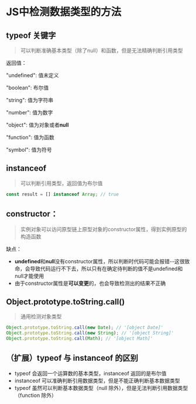 # JS中检测数据类型的方法

## typeof 关键字

> 可以判断准确基本类型（除了null）和函数，但是无法精确判断引用类型

返回值：

"undefined": 值未定义

"boolean": 布尔值

"string": 值为字符串

"number": 值为数字

"object": 值为对象或者**null**

"function": 值为函数

"symbol": 值为符号

## instanceof

> 可以判断引用类型，返回值为布尔值

```js
const result = [] instanceof Array; // true
```



## constructor：

> 实例对象可以访问原型链上原型对象的constructor属性，得到实例原型的构造函数

缺点：

- **undefined**和**null**没有constructor属性，所以判断时代码可能会报错--这很致命，会导致代码运行不下去，所以只有在确定待判断的值不是undefined和null才能使用
- 由于constructor属性是**可以变更**的，也会导致检测出的结果不正确



## Object.prototype.toString.call()

> 通用检测对象类型

```js
Object.prototype.toString.call(new Date); // '[object Date]'
Object.prototype.toString.call(new String); // '[object String]'
Object.prototype.toString.call(Math); // '[object Math]'
```



## （扩展）typeof 与 instanceof 的区别

- typeof 会返回一个运算数的基本类型，instanceof 返回的是布尔值
- instanceof 可以准确判断引用数据类型，但是不能正确判断基本数据类型
- typeof 虽然可以判断基本数据类型（null 除外），但是无法判断引用数据类型（function 除外）

